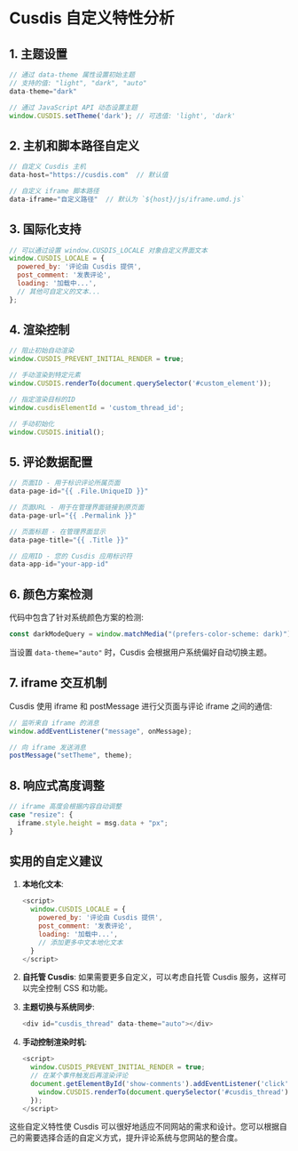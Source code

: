 # Cusdis 自定义特性分析

## 1. 主题设置

```javascript
// 通过 data-theme 属性设置初始主题
// 支持的值: "light", "dark", "auto"
data-theme="dark"

// 通过 JavaScript API 动态设置主题
window.CUSDIS.setTheme('dark'); // 可选值: 'light', 'dark'
```

## 2. 主机和脚本路径自定义

```javascript
// 自定义 Cusdis 主机
data-host="https://cusdis.com"  // 默认值

// 自定义 iframe 脚本路径
data-iframe="自定义路径"  // 默认为 `${host}/js/iframe.umd.js`
```

## 3. 国际化支持

```javascript
// 可以通过设置 window.CUSDIS_LOCALE 对象自定义界面文本
window.CUSDIS_LOCALE = {
  powered_by: '评论由 Cusdis 提供',
  post_comment: '发表评论',
  loading: '加载中...',
  // 其他可自定义的文本...
};
```

## 4. 渲染控制

```javascript
// 阻止初始自动渲染
window.CUSDIS_PREVENT_INITIAL_RENDER = true;

// 手动渲染到特定元素
window.CUSDIS.renderTo(document.querySelector('#custom_element'));

// 指定渲染目标的ID
window.cusdisElementId = 'custom_thread_id';

// 手动初始化
window.CUSDIS.initial();
```

## 5. 评论数据配置

```javascript
// 页面ID - 用于标识评论所属页面
data-page-id="{{ .File.UniqueID }}"

// 页面URL - 用于在管理界面链接到原页面
data-page-url="{{ .Permalink }}"

// 页面标题 - 在管理界面显示
data-page-title="{{ .Title }}"

// 应用ID - 您的 Cusdis 应用标识符
data-app-id="your-app-id"
```

## 6. 颜色方案检测

代码中包含了针对系统颜色方案的检测:

```javascript
const darkModeQuery = window.matchMedia("(prefers-color-scheme: dark)");
```

当设置 `data-theme="auto"` 时，Cusdis 会根据用户系统偏好自动切换主题。

## 7. iframe 交互机制

Cusdis 使用 iframe 和 postMessage 进行父页面与评论 iframe 之间的通信:

```javascript
// 监听来自 iframe 的消息
window.addEventListener("message", onMessage);

// 向 iframe 发送消息
postMessage("setTheme", theme);
```

## 8. 响应式高度调整

```javascript
// iframe 高度会根据内容自动调整
case "resize": {
  iframe.style.height = msg.data + "px";
}
```

## 实用的自定义建议

1. **本地化文本**:
   ```javascript
   <script>
     window.CUSDIS_LOCALE = {
       powered_by: '评论由 Cusdis 提供',
       post_comment: '发表评论',
       loading: '加载中...',
       // 添加更多中文本地化文本
     }
   </script>
   ```

2. **自托管 Cusdis**:
   如果需要更多自定义，可以考虑自托管 Cusdis 服务，这样可以完全控制 CSS 和功能。

3. **主题切换与系统同步**:
   ```javascript
   <div id="cusdis_thread" data-theme="auto"></div>
   ```

4. **手动控制渲染时机**:
   ```javascript
   <script>
     window.CUSDIS_PREVENT_INITIAL_RENDER = true;
     // 在某个事件触发后再渲染评论
     document.getElementById('show-comments').addEventListener('click', () => {
       window.CUSDIS.renderTo(document.querySelector('#cusdis_thread'));
     });
   </script>
   ```

这些自定义特性使 Cusdis 可以很好地适应不同网站的需求和设计。您可以根据自己的需要选择合适的自定义方式，提升评论系统与您网站的整合度。